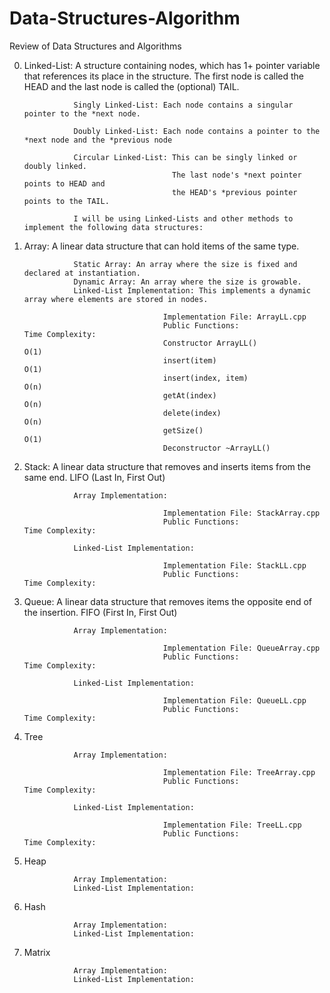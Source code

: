 # Data-Structures-Algorithm
Review of Data Structures and Algorithms


0. Linked-List:   A structure containing nodes, which has 1+ pointer variable that references its place in the structure.
                  The first node is called the HEAD and the last node is called the (optional) TAIL.

                  Singly Linked-List: Each node contains a singular pointer to the *next node.

                  Doubly Linked-List: Each node contains a pointer to the *next node and the *previous node

                  Circular Linked-List: This can be singly linked or doubly linked. 
                                        The last node's *next pointer points to HEAD and 
                                        the HEAD's *previous pointer points to the TAIL.
                                        
                  I will be using Linked-Lists and other methods to implement the following data structures:


1. Array: A linear data structure that can hold items of the same type.

                  Static Array: An array where the size is fixed and declared at instantiation.
                  Dynamic Array: An array where the size is growable.
                  Linked-List Implementation: This implements a dynamic array where elements are stored in nodes.
                  
                                      Implementation File: ArrayLL.cpp
                                      Public Functions:                               Time Complexity:
                                      Constructor ArrayLL()                           O(1)
                                      insert(item)                                    O(1)
                                      insert(index, item)                             O(n)
                                      getAt(index)                                    O(n)
                                      delete(index)                                   O(n)
                                      getSize()                                       O(1)
                                      Deconstructor ~ArrayLL()

2. Stack: A linear data structure that removes and inserts items from the same end. LIFO (Last In, First Out)

                  Array Implementation:
                  
                                      Implementation File: StackArray.cpp
                                      Public Functions:                               Time Complexity:
                                      
                  Linked-List Implementation:
                  
                                      Implementation File: StackLL.cpp
                                      Public Functions:                               Time Complexity:

3. Queue: A linear data structure that removes items the opposite end of the insertion. FIFO (First In, First Out)

                  Array Implementation:
                  
                                      Implementation File: QueueArray.cpp
                                      Public Functions:                               Time Complexity:
                                      
                  Linked-List Implementation:
                  
                                      Implementation File: QueueLL.cpp
                                      Public Functions:                               Time Complexity:

4. Tree

                  Array Implementation:
                  
                                      Implementation File: TreeArray.cpp
                                      Public Functions:                               Time Complexity:

                  Linked-List Implementation:
                  
                                      Implementation File: TreeLL.cpp
                                      Public Functions:                               Time Complexity:
                                      
5. Heap

                  Array Implementation:
                  Linked-List Implementation:
            
6. Hash

                  Array Implementation:
                  Linked-List Implementation:
            
7. Matrix

                  Array Implementation:
                  Linked-List Implementation:

